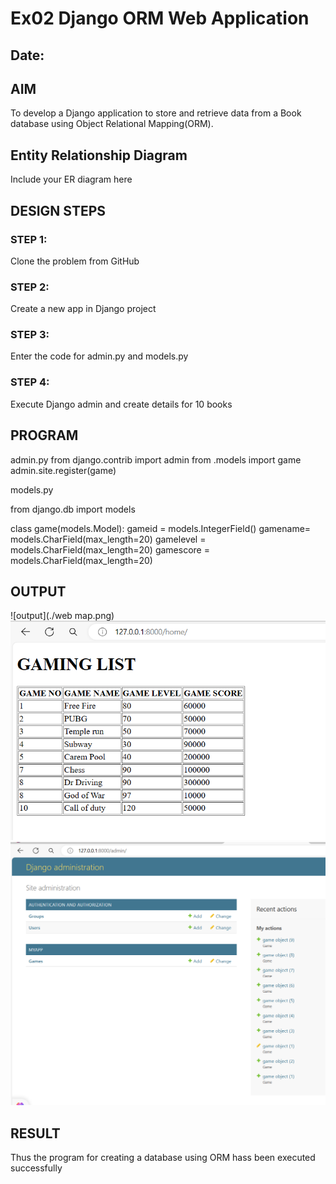 # Ex02 Django ORM Web Application
## Date: 

## AIM
To develop a Django application to store and retrieve data from a Book database using Object Relational Mapping(ORM).

## Entity Relationship Diagram

Include your ER diagram here

## DESIGN STEPS

### STEP 1:
Clone the problem from GitHub

### STEP 2:
Create a new app in Django project

### STEP 3:
Enter the code for admin.py and models.py

### STEP 4:
Execute Django admin and create details for 10 books

## PROGRAM
admin.py
from django.contrib import admin
from .models import game
admin.site.register(game)

models.py

from django.db import models

class game(models.Model):
    gameid = models.IntegerField()
    gamename= models.CharField(max_length=20)
    gamelevel = models.CharField(max_length=20)
    gamescore = models.CharField(max_length=20)


## OUTPUT

![output](./web map.png)
![output](./web.png)
![output](./web1.png)

## RESULT
Thus the program for creating a database using ORM hass been executed successfully
